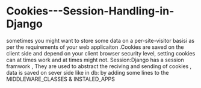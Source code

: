 # Cookies---Session-Handling-in-Django
sometimes you might want to store some data on a per-site-visitor basisi as per the requirements of your web applicaiton .Cookies are saved on the client side and 
depend on your client browser security level, setting cookies can at times work and at times might not.
Session:Django has a session framwork , They are used to abstract the reciving and sending of cookies , data is saved on sever side like in db:
by adding some lines to the MIDDLEWARE_CLASSES  & INSTALED_APPS

